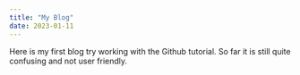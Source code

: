 ```yaml
---
title: "My Blog"
date: 2023-01-11
---
```

Here is my first blog try working with the Github tutorial.  So far it is still quite confusing and not user friendly.
